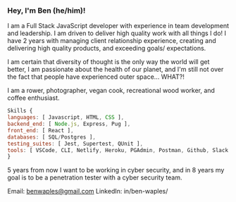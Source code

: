### Hey, I'm Ben (he/him)!

<!-- Description -->
I am a Full Stack JavaScript developer with experience in team development and leadership. I am driven to deliver high quality work with all things I do! I have 2 years with managing client relationship experience, creating and delivering high quality products, and exceeding goals/ expectations. 

I am certain that diversity of thought is the only way the world will get better, I am passionate about the health of our planet, and I'm still not over the fact that people have experienced outer space... WHAT?!

I am a rower, photographer, vegan cook, recreational wood worker, and coffee enthusiast.  

<!-- Tech -->
```js
Skills {
languages: [ Javascript, HTML, CSS ],
backend_end: [ Node.js, Express, Pug ],
front_end: [ React ],
databases: [ SQL/Postgres ],
testing_suites: [ Jest, Supertest, QUnit ],
tools: [ VSCode, CLI, Netlify, Heroku, PGAdmin, Postman, Github, Slack ]
} 
```

<!-- Future Ben -->
5 years from now I want to be working in cyber security, and in 8 years my goal is to be a penetration tester with a cyber security team.

<!-- Contact -->
Email: benwaples@gmail.com
LinkedIn: in/ben-waples/

<!-- Fun Fac/ joke -->



